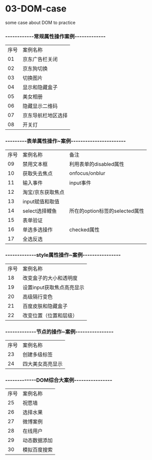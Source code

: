 # 03-DOM-case
some case about DOM to practice


### ------------常规属性操作案例-------------

<table style="border-collapse:collapse;">
<tr><td>序号<td>案例名称</tr>
<tr><td>01<td>京东广告栏关闭</tr>
<tr><td>02<td>京东狗切换</tr>
<tr><td>03<td>切换图片</tr>
<tr><td>04<td>显示和隐藏盒子 </tr>
<tr><td>05<td>美女相册</tr>
<tr><td>06<td>隐藏显示二维码</tr>
<tr><td>07<td>京东导航栏地区选择</tr>
<tr><td>08<td>开关灯</tr>
</table>


### ---------表单属性操作~案例-----------------------

<table style="border-collapse:collapse;">
<tr><td>序号<td>案例名称<td>备注</tr>
<tr><td>09<td>禁用文本框<td>利用表单的disabled属性</tr>
<tr><td>10<td>获取失去焦点<td>onfocus/onblur</tr>
<tr><td>11<td>输入事件<td>input事件</tr>
<tr><td>12<td>淘宝/京东获取焦点<td></tr>
<tr><td>13<td>input赋值和取值<td></tr>
<tr><td>14<td>select选择鲤鱼<td>所在的option标签的selected属性</tr>
<tr><td>15<td>表单验证<td></tr>
<tr><td>16<td>单选多选操作<td>checked属性</tr>
<tr><td>17<td>全选反选<td></tr>

</table>

### -------------style属性操作~案例----------------

         
<table style="border-collapse:collapse;">
<tr><td>序号<td>案例名称</tr>
<tr><td>18<td>改变盒子的大小和透明度</tr>
<tr><td>19<td>设置input获取焦点高亮显示</tr>
<tr><td>20<td>高级隔行变色</tr>
<tr><td>21<td>百度皮肤和隐藏盒子 </tr>
<tr><td>22<td>改变位置（位置和层级）</tr>
</table>

### -------------节点的操作~案例----------------

         
<table style="border-collapse:collapse;">
<tr><td>序号<td>案例名称</tr>
<tr><td>23<td>创建多级标签</tr>
<tr><td>24<td>四大美女高亮显示</tr>
</table>

### -------------DOM综合大案例----------------

         
<table style="border-collapse:collapse;">
<tr><td>序号<td>案例名称</tr>
<tr><td>25<td>祝愿墙</tr>
<tr><td>26<td>选择水果</tr>
<tr><td>27<td>微博案例</tr>
<tr><td>28<td>在线用户 </tr>
<tr><td>29<td>动态数据添加</tr>
<tr><td>30<td>模拟百度搜索</tr>
</table>
